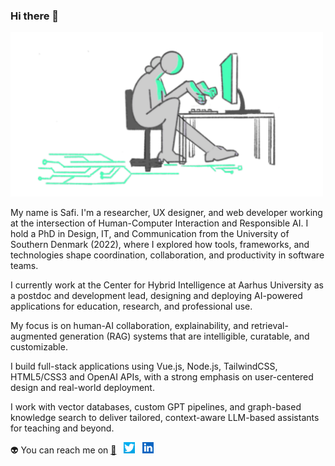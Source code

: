 ### Hi there 👋
<img width="500" src="https://raw.githubusercontent.com/safinazbg/safinazbg/main/alone.png"/>

My name is Safi. I'm a researcher, UX designer, and web developer working at the intersection of Human-Computer Interaction and Responsible AI. I hold a PhD in Design, IT, and Communication from the University of Southern Denmark (2022), where I explored how tools, frameworks, and technologies shape coordination, collaboration, and productivity in software teams.

I currently work at the Center for Hybrid Intelligence at Aarhus University as a postdoc and development lead, designing and deploying AI-powered applications for education, research, and professional use.  

My focus is on human-AI collaboration, explainability, and retrieval-augmented generation (RAG) systems that are intelligible, curatable, and customizable.    

I build full-stack applications using Vue.js, Node.js, TailwindCSS, HTML5/CSS3 and OpenAI APIs, with a strong emphasis on user-centered design and real-world deployment.    

I work with vector databases, custom GPT pipelines, and graph-based knowledge search to deliver tailored, context-aware LLM-based assistants for teaching and beyond.    

👽 You can reach me on [:email:](safinaz@mgmt.au.dk) &nbsp; [<img width="18" src="https://raw.githubusercontent.com/safinazbg/safinazbg/main/twitter.png">](https://twitter.com/sbuyukguzel) &nbsp; [<img width="18" src="https://raw.githubusercontent.com/safinazbg/safinazbg/main/linkedin.png">
](https://www.linkedin.com/in/safinaz-buyukguzel-680a10165/)



